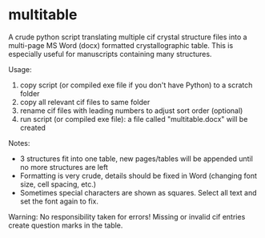 # multitable

A crude python script translating multiple cif crystal structure files into a multi-page MS Word (docx) formatted crystallographic table.
This is especially useful for manuscripts containing many structures.

Usage:
1. copy script (or compiled exe file if you don't have Python) to a scratch folder
2. copy all relevant cif files to same folder
3. rename cif files with leading numbers to adjust sort order (optional)
4. run script (or compiled exe file): a file called "multitable.docx" will be created

Notes:
- 3 structures fit into one table, new pages/tables will be appended until no more structures are left
- Formatting is very crude, details should be fixed in Word (changing font size, cell spacing, etc.)
- Sometimes special characters are shown as squares. Select all text and set the font again to fix.

Warning:
No responsibility taken for errors! Missing or invalid cif entries create question marks in the table.
